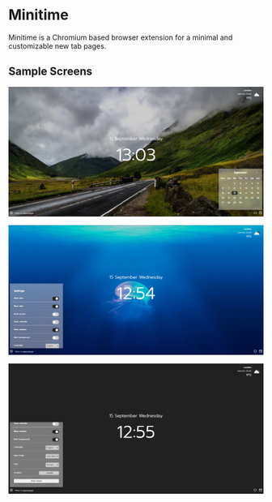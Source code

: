 # Minitime

Minitime is a Chromium based browser extension for a minimal and customizable new tab pages.

## Sample Screens

![Image 1](images/screenshots/img1.png)

![Image 2](images/screenshots/img2.png)

![Image 3](images/screenshots/img3.png)